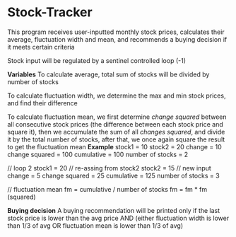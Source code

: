 # Stock-Tracker
This program receives user-inputted monthly stock prices, calculates their average, fluctuation width and mean, and recommends a buying decision if it meets certain criteria

Stock input will be regulated by a sentinel controlled loop (-1)

**Variables**
To calculate average, total sum of stocks will be divided by number of stocks

To calculate fluctuation width, we determine the max and min stock prices, and find their difference

To calculate fluctuation mean, we first determine _change squared_ between all consecutive stock prices (the difference between each stock price and square it), then we accumulate the sum of all _changes squared_, and divide it by the total number of stocks, after that, we once again square the result to get the fluctuation mean
**Example**
stock1 = 10
stock2 = 20
change = 10
change squared = 100
cumulative = 100
number of stocks = 2

// loop 2
stock1 = 20 // re-assing from stock2
stock2 = 15 // new input
change = 5
change squared = 25
cumulative = 125
number of stocks = 3

// fluctuation mean
fm = cumulative / number of stocks
fm = fm * fm (squared)

**Buying decision**
A buying recommendation will be printed only if the last stock price is lower than the avg price AND (either fluctuation width is lower than 1/3 of avg OR fluctuation mean is lower than 1/3 of avg)




